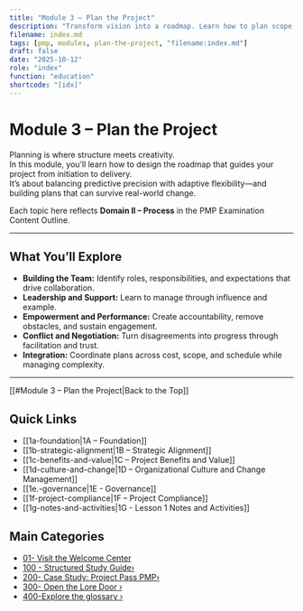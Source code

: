 ```yaml
---
title: "Module 3 – Plan the Project"
description: "Transform vision into a roadmap. Learn how to plan scope, schedule, budget, risk, and quality while keeping adaptability at the core."
filename: index.md
tags: [pmp, modules, plan-the-project, "filename:index.md"]
draft: false
date: "2025-10-12"
role: "index"
function: "education"
shortcode: "[idx]"
---
```


# Module 3 – Plan the Project

Planning is where structure meets creativity.  
In this module, you’ll learn how to design the roadmap that guides your project from initiation to delivery.  
It’s about balancing predictive precision with adaptive flexibility—and building plans that can survive real-world change.

Each topic here reflects **Domain II – Process** in the PMP Examination Content Outline.

---

## What You’ll Explore

- **Building the Team:** Identify roles, responsibilities, and expectations that drive collaboration.  
- **Leadership and Support:** Learn to manage through influence and example.  
- **Empowerment and Performance:** Create accountability, remove obstacles, and sustain engagement.  
- **Conflict and Negotiation:** Turn disagreements into progress through facilitation and trust.  
- **Integration:** Coordinate plans across cost, scope, and schedule while managing complexity.  

---
[[#Module 3 – Plan the Project|Back to the Top]]
## Quick Links
- [[1a-foundation|1A – Foundation]]
- [[1b-strategic-alignment|1B – Strategic Alignment]]
- [[1c-benefits-and-value|1C – Project Benefits and Value]]
- [[1d-culture-and-change|1D – Organizational Culture and Change Management]]
- [[1e.-governance|1E - Governance]]
- [[1f-project-compliance|1F – Project Compliance]]
- [[1g-notes-and-activities|1G - Lesson 1 Notes and Activities]]

## Main Categories
- [01- Visit the Welcome Center](01-welcome/index.md)
- [100 - Structured Study Guide›](02-structured/index.md)
- [200- Case Study: Project Pass PMP›](03-case-study/3-plan/1-artifacts/index.md)
- [300- Open the Lore Door ›](04-the-lore-door/index.md)
- [400-Explore the glossary ›](2-glossary.md)
